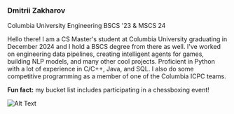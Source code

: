 ### Dmitrii Zakharov
Columbia University Engineering BSCS '23 & MSCS 24

Hello there! I am a CS Master's student at Columbia University graduating in December 2024 and I hold a BSCS degree from there as well. I've worked on engineering data pipelines, creating intelligent agents for games, building NLP models, and many other cool projects. Proficient in Python with a lot of experience in C/C++, Java, and SQL.
I also do some competitive programming as a member of one of the Columbia ICPC teams.

**Fun fact:** my bucket list includes participating in a chessboxing event!

![Alt Text](https://media.giphy.com/media/3o7btXnOjI9ZJfWpi0/giphy.gif)
<!--
**r1p71d3/r1p71d3** is a ✨ _special_ ✨ repository because its `README.md` (this file) appears on your GitHub profile.

Here are some ideas to get you started:

- 🔭 I’m currently working on ...
- 🌱 I’m currently learning ...
- 👯 I’m looking to collaborate on ...
- 🤔 I’m looking for help with ...
- 💬 Ask me about ...
- 📫 How to reach me: ...
- 😄 Pronouns: ...
- ⚡ Fun fact: ...
-->

